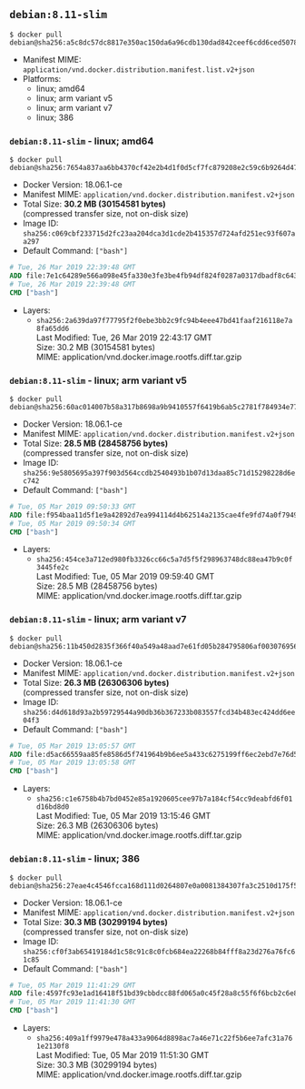 ## `debian:8.11-slim`

```console
$ docker pull debian@sha256:a5c8dc57dc8817e350ac150da6a96cdb130dad842ceef6cdd6ced50783e740a1
```

-	Manifest MIME: `application/vnd.docker.distribution.manifest.list.v2+json`
-	Platforms:
	-	linux; amd64
	-	linux; arm variant v5
	-	linux; arm variant v7
	-	linux; 386

### `debian:8.11-slim` - linux; amd64

```console
$ docker pull debian@sha256:7654a837aa6bb4370cf42e2b4d1f0d5cf7fc879208e2c59c6b9264d47298d0de
```

-	Docker Version: 18.06.1-ce
-	Manifest MIME: `application/vnd.docker.distribution.manifest.v2+json`
-	Total Size: **30.2 MB (30154581 bytes)**  
	(compressed transfer size, not on-disk size)
-	Image ID: `sha256:c069cbf233715d2fc23aa204dca3d1cde2b415357d724afd251ec93f607aa297`
-	Default Command: `["bash"]`

```dockerfile
# Tue, 26 Mar 2019 22:39:48 GMT
ADD file:7e1c64289e566a098e45fa330e3fe3be4fb94df824f0287a0317dbadf8c643fd in / 
# Tue, 26 Mar 2019 22:39:48 GMT
CMD ["bash"]
```

-	Layers:
	-	`sha256:2a639da97f77795f2f0ebe3bb2c9fc94b4eee47bd41faaf216118e7a8fa65dd6`  
		Last Modified: Tue, 26 Mar 2019 22:43:17 GMT  
		Size: 30.2 MB (30154581 bytes)  
		MIME: application/vnd.docker.image.rootfs.diff.tar.gzip

### `debian:8.11-slim` - linux; arm variant v5

```console
$ docker pull debian@sha256:60ac014007b58a317b8698a9b9410557f6419b6ab5c2781f784934e77067c43e
```

-	Docker Version: 18.06.1-ce
-	Manifest MIME: `application/vnd.docker.distribution.manifest.v2+json`
-	Total Size: **28.5 MB (28458756 bytes)**  
	(compressed transfer size, not on-disk size)
-	Image ID: `sha256:9e5805695a397f903d564ccdb2540493b1b07d13daa85c71d15298228d6ec742`
-	Default Command: `["bash"]`

```dockerfile
# Tue, 05 Mar 2019 09:50:33 GMT
ADD file:f954baa11d5f1e9a42892d7ea994114d4b62514a2135cae4fe9fd74a0f794907 in / 
# Tue, 05 Mar 2019 09:50:34 GMT
CMD ["bash"]
```

-	Layers:
	-	`sha256:454ce3a712ed980fb3326cc66c5a7d5f5f298963748dc88ea47b9c0f3445fe2c`  
		Last Modified: Tue, 05 Mar 2019 09:59:40 GMT  
		Size: 28.5 MB (28458756 bytes)  
		MIME: application/vnd.docker.image.rootfs.diff.tar.gzip

### `debian:8.11-slim` - linux; arm variant v7

```console
$ docker pull debian@sha256:11b450d2835f366f40a549a48aad7e61fd05b284795806af003076956cf72d86
```

-	Docker Version: 18.06.1-ce
-	Manifest MIME: `application/vnd.docker.distribution.manifest.v2+json`
-	Total Size: **26.3 MB (26306306 bytes)**  
	(compressed transfer size, not on-disk size)
-	Image ID: `sha256:d4d618d93a2b59729544a90db36b367233b083557fcd34b483ec424dd6ee04f3`
-	Default Command: `["bash"]`

```dockerfile
# Tue, 05 Mar 2019 13:05:57 GMT
ADD file:d5ac66559aa85fe8586d5f741964b9b6ee5a433c6275199ff6ec2ebd7e76d5eb in / 
# Tue, 05 Mar 2019 13:05:58 GMT
CMD ["bash"]
```

-	Layers:
	-	`sha256:c1e6758b4b7bd0452e85a1920605cee97b7a184cf54cc9deabfd6f01d16bd8d0`  
		Last Modified: Tue, 05 Mar 2019 13:15:46 GMT  
		Size: 26.3 MB (26306306 bytes)  
		MIME: application/vnd.docker.image.rootfs.diff.tar.gzip

### `debian:8.11-slim` - linux; 386

```console
$ docker pull debian@sha256:27eae4c4546fcca168d111d0264807e0a0081384307fa3c2510d175f54f04a8d
```

-	Docker Version: 18.06.1-ce
-	Manifest MIME: `application/vnd.docker.distribution.manifest.v2+json`
-	Total Size: **30.3 MB (30299194 bytes)**  
	(compressed transfer size, not on-disk size)
-	Image ID: `sha256:cf0f3ab65419184d1c58c91c8c0fcb684ea22268b84fff8a23d276a76fc61c85`
-	Default Command: `["bash"]`

```dockerfile
# Tue, 05 Mar 2019 11:41:29 GMT
ADD file:4597fc93e1ad16418f51bd39cbbdcc88fd065a0c45f28a8c55f6f6bcb2c6e88c in / 
# Tue, 05 Mar 2019 11:41:30 GMT
CMD ["bash"]
```

-	Layers:
	-	`sha256:409a1ff9979e478a433a9064d8898ac7a46e71c22f5b6ee7afc31a761e2130f8`  
		Last Modified: Tue, 05 Mar 2019 11:51:30 GMT  
		Size: 30.3 MB (30299194 bytes)  
		MIME: application/vnd.docker.image.rootfs.diff.tar.gzip
